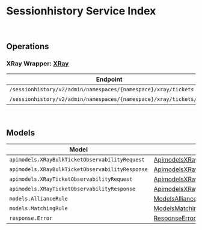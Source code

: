 # Sessionhistory Service Index

&nbsp;  

## Operations

### XRay Wrapper:  [XRay](../../src/main/java/net/accelbyte/sdk/api/sessionhistory/wrappers/XRay.java)
| Endpoint | Method | ID | Class | Example |
|---|---|---|---|---|
| `/sessionhistory/v2/admin/namespaces/{namespace}/xray/tickets` | POST | CreateXrayTicketObservability | [CreateXrayTicketObservability](../../src/main/java/net/accelbyte/sdk/api/sessionhistory/operations/x_ray/CreateXrayTicketObservability.java) | [CreateXrayTicketObservability](../../samples/cli/src/main/java/net/accelbyte/sdk/cli/api/sessionhistory/x_ray/CreateXrayTicketObservability.java) |
| `/sessionhistory/v2/admin/namespaces/{namespace}/xray/tickets/bulk` | POST | CreateXrayBulkTicketObservability | [CreateXrayBulkTicketObservability](../../src/main/java/net/accelbyte/sdk/api/sessionhistory/operations/x_ray/CreateXrayBulkTicketObservability.java) | [CreateXrayBulkTicketObservability](../../samples/cli/src/main/java/net/accelbyte/sdk/cli/api/sessionhistory/x_ray/CreateXrayBulkTicketObservability.java) |


&nbsp;  

## Models

| Model | Class |
|---|---|
| `apimodels.XRayBulkTicketObservabilityRequest` | [ApimodelsXRayBulkTicketObservabilityRequest](../../src/main/java/net/accelbyte/sdk/api/sessionhistory/models/ApimodelsXRayBulkTicketObservabilityRequest.java) |
| `apimodels.XRayBulkTicketObservabilityResponse` | [ApimodelsXRayBulkTicketObservabilityResponse](../../src/main/java/net/accelbyte/sdk/api/sessionhistory/models/ApimodelsXRayBulkTicketObservabilityResponse.java) |
| `apimodels.XRayTicketObservabilityRequest` | [ApimodelsXRayTicketObservabilityRequest](../../src/main/java/net/accelbyte/sdk/api/sessionhistory/models/ApimodelsXRayTicketObservabilityRequest.java) |
| `apimodels.XRayTicketObservabilityResponse` | [ApimodelsXRayTicketObservabilityResponse](../../src/main/java/net/accelbyte/sdk/api/sessionhistory/models/ApimodelsXRayTicketObservabilityResponse.java) |
| `models.AllianceRule` | [ModelsAllianceRule](../../src/main/java/net/accelbyte/sdk/api/sessionhistory/models/ModelsAllianceRule.java) |
| `models.MatchingRule` | [ModelsMatchingRule](../../src/main/java/net/accelbyte/sdk/api/sessionhistory/models/ModelsMatchingRule.java) |
| `response.Error` | [ResponseError](../../src/main/java/net/accelbyte/sdk/api/sessionhistory/models/ResponseError.java) |
